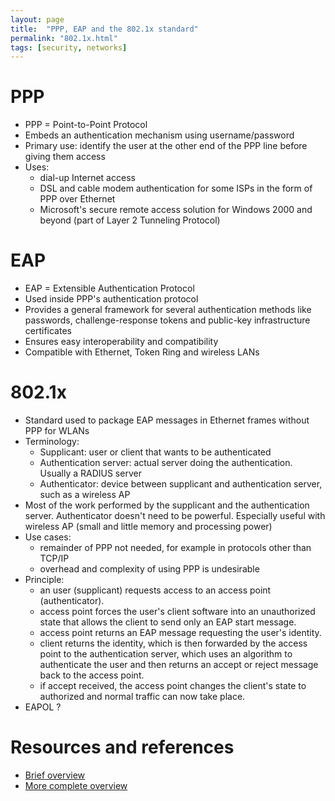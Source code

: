 ```yaml
---
layout: page
title:  "PPP, EAP and the 802.1x standard"
permalink: "802.1x.html"
tags: [security, networks]
---
```


# PPP
* PPP = Point-to-Point Protocol
* Embeds an authentication mechanism using username/password
* Primary use: identify the user at the other end of the PPP line before giving them access
* Uses:
    * dial-up Internet access
    * DSL and cable modem authentication for some ISPs in the form of PPP over Ethernet
    * Microsoft's secure remote access solution for Windows 2000 and beyond (part of Layer 2 Tunneling Protocol)

# EAP
* EAP = Extensible Authentication Protocol
* Used inside PPP's authentication protocol
* Provides a general framework for several authentication methods like passwords, challenge-response tokens and public-key infrastructure certificates
* Ensures easy interoperability and compatibility
* Compatible with Ethernet, Token Ring and wireless LANs


# 802.1x
* Standard used to package EAP messages in Ethernet frames without PPP for WLANs
* Terminology:
    * Supplicant: user or client that wants to be authenticated
    * Authentication server: actual server doing the authentication. Usually a RADIUS server
    * Authenticator: device between supplicant and authentication server, such as a wireless AP  
* Most of the work performed by the supplicant and the authentication server. Authenticator doesn't need to be powerful. Especially useful with wireless AP (small and little memory and processing power)
* Use cases:
    * remainder of PPP not needed, for example in protocols other than TCP/IP
    * overhead and complexity of using PPP is undesirable
* Principle:
    * an user (supplicant) requests access to an access point (authenticator).
    * access point forces the user's client software into an unauthorized state that allows the client to send only an EAP start message.
    * access point returns an EAP message requesting the user's identity.
    * client returns the identity, which is then forwarded by the access point to the authentication server, which uses an algorithm to authenticate the user and then returns an accept or reject message back to the access point.
    * if accept received, the access point changes the client's state to authorized and normal traffic can now take place.
* EAPOL ?

# Resources and references
* [Brief overview](https://searchmobilecomputing.techtarget.com/definition/8021X)
* [More complete overview](https://www.networkworld.com/article/2216499/security/wireless-what-is-802-1x.html)
